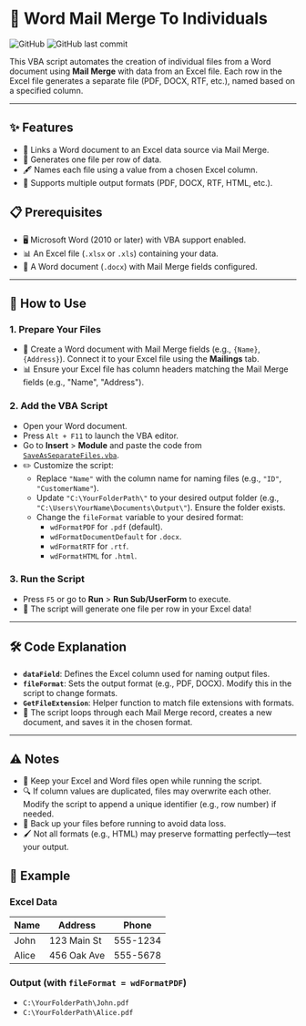 # 📜 Word Mail Merge To Individuals

![GitHub](https://img.shields.io/badge/license-MIT-blue.svg) ![GitHub last commit](https://img.shields.io/github/last-commit/hhai93/Word-Mail-Merge-to-Individuals)

This VBA script automates the creation of individual files from a Word document using **Mail Merge** with data from an Excel file. Each row in the Excel file generates a separate file (PDF, DOCX, RTF, etc.), named based on a specified column.

---

## ✨ Features
- 🔗 Links a Word document to an Excel data source via Mail Merge.
- 📄 Generates one file per row of data.
- 🖋️ Names each file using a value from a chosen Excel column.
- 🎨 Supports multiple output formats (PDF, DOCX, RTF, HTML, etc.).

## 📋 Prerequisites
- 🖥️ Microsoft Word (2010 or later) with VBA support enabled.
- 📊 An Excel file (`.xlsx` or `.xls`) containing your data.
- 📝 A Word document (`.docx`) with Mail Merge fields configured.

---

## 🚀 How to Use

### 1. Prepare Your Files
- 📝 Create a Word document with Mail Merge fields (e.g., `{Name}`, `{Address}`). Connect it to your Excel file using the **Mailings** tab.
- 📊 Ensure your Excel file has column headers matching the Mail Merge fields (e.g., "Name", "Address").

### 2. Add the VBA Script
- Open your Word document.
- Press `Alt + F11` to launch the VBA editor.
- Go to **Insert** > **Module** and paste the code from [`SaveAsSeparateFiles.vba`](SaveAsSeparateFiles.vba).
- ✏️ Customize the script:
  - Replace `"Name"` with the column name for naming files (e.g., `"ID"`, `"CustomerName"`).
  - Update `"C:\YourFolderPath\"` to your desired output folder (e.g., `"C:\Users\YourName\Documents\Output\"`). Ensure the folder exists.
  - Change the `fileFormat` variable to your desired format:
    - `wdFormatPDF` for `.pdf` (default).
    - `wdFormatDocumentDefault` for `.docx`.
    - `wdFormatRTF` for `.rtf`.
    - `wdFormatHTML` for `.html`.

### 3. Run the Script
- Press `F5` or go to **Run** > **Run Sub/UserForm** to execute.
- 🎉 The script will generate one file per row in your Excel data!

---

## 🛠️ Code Explanation
- **`dataField`**: Defines the Excel column used for naming output files.
- **`fileFormat`**: Sets the output format (e.g., PDF, DOCX). Modify this in the script to change formats.
- **`GetFileExtension`**: Helper function to match file extensions with formats.
- 🔄 The script loops through each Mail Merge record, creates a new document, and saves it in the chosen format.

---

## ⚠️ Notes
- 📂 Keep your Excel and Word files open while running the script.
- 🔍 If column values are duplicated, files may overwrite each other. Modify the script to append a unique identifier (e.g., row number) if needed.
- 💾 Back up your files before running to avoid data loss.
- 🖌️ Not all formats (e.g., HTML) may preserve formatting perfectly—test your output.

## 🌟 Example
### Excel Data
| Name   | Address      | Phone    |
|--------|--------------|----------|
| John   | 123 Main St  | 555-1234 |
| Alice  | 456 Oak Ave  | 555-5678 |

### Output (with `fileFormat = wdFormatPDF`)
- `C:\YourFolderPath\John.pdf`
- `C:\YourFolderPath\Alice.pdf`
